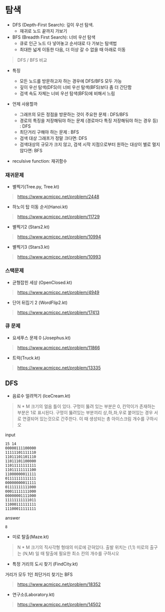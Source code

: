 # 탐색
- DFS (Depth-First Search): 깊이 우선 탐색.
  - 재귀로 노드 끝까지 가보기
- BFS (Breadth First Search): 너비 우선 탐색
  - 큐로 인근 노드 다 넣어놓고 순서대로 다 가보는 탐색법
  - 최대한 넓게 이동한 다음, 더 이상 갈 수 없을 때 아래로 이동
> DFS / BFS 비교
> 
- 특징
  - 모든 노드를 방문하고자 하는 경우에 DFS/BFS 모두 가능
  - 깊이 우선 탐색(DFS)이 너비 우선 탐색(BFS)보다 좀 더 간단함
  - 검색 속도 자체는 너비 우선 탐색(BFS)에 비해서 느림
- 언제 사용할까
  - 그래프의 모든 정점을 방문하는 것이 주요한 문제 : DFS/BFS
  - 경로의 특징을 저장해둬야 하는 문제 (경로마다 특징 저장해둬야 하는 경우 등) : DFS
  - 최단거리 구해야 하는 문제 : BFS
  - 검색 대상 그래프가 정말 크다면: DFS
  - 검색대상의 규모가 크지 않고, 검색 시작 지점으로부터 원하는 대상이 별로 멀지 않다면: BFS

- reculsive function: 재귀함수

### 재귀문제
- 별찍기(Tree.py, Tree.kt)
> https://www.acmicpc.net/problem/2448
- 하노이 탑 이동 순서(Hanoi.kt)
> https://www.acmicpc.net/problem/11729
- 별찍기2 (Stars2.kt)
> https://www.acmicpc.net/problem/10994
- 별찍기3 (Stars3.kt)
> https://www.acmicpc.net/problem/10993

### 스택문제
- 균형잡힌 세상 (OpenClosed.kt)
> https://www.acmicpc.net/problem/4949
- 단어 뒤집기 2 (WordFlip2.kt)
> https://www.acmicpc.net/problem/17413

### 큐 문제
- 요세푸스 문제 0 (Josephus.kt)
> https://www.acmicpc.net/problem/11866
- 트럭(Truck.kt)
> https://www.acmicpc.net/problem/13335

## DFS
- 음료수 얼려먹기 (IceCream.kt)
> N * M 크기의 얼음 틀이 있다. 구멍이 뚫려 있는 부분은 0, 칸막이가 존재하는 부분은 1로 표시된다. 구멍이 뚫려있는 부분끼리 상,하,좌,우로 붙어있는 경우 서로 연결되어 있는것으로 간주한다. 이 때 생성되는 총 아이스크림 개수를 구하시오

input
```
15 14
00000111100000
11111101111110
11011101101110
11011101100000
11011111111111
11011111111100
11000000011111
01111111111111
00000000011111
01111111111000
00011111111000
00000001111000
11111111111011
11000111111111
11100011111111
```
answer
```
8
```
 
- 미로 탈출(Maze.kt)
> N * M 크기의 직사각형 형태의 미로에 갇혀있다. 출발 위치는 (1,1) 미로의 출구는 (N,M) 일 때 탈출에 필요한 최소 칸의 개수를 구하시오

- 특정 거리의 도시 찾기 (FindCity.kt)

거리가 모두 1인 최단거리 찾기는 BFS 
> https://www.acmicpc.net/problem/18352


- 연구소(Laboratory.kt)
> https://www.acmicpc.net/problem/14502
